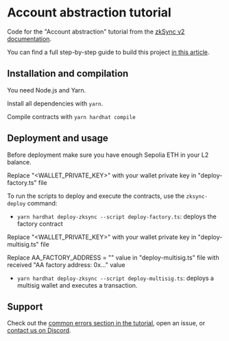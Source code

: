 # Account abstraction tutorial

Code for the "Account abstraction" tutorial from the [zkSync v2 documentation](https://v2-docs.zksync.io/dev/).

You can find a full step-by-step guide to build this project [in this article](https://v2-docs.zksync.io/dev/tutorials/custom-aa-tutorial.html#prerequisite).

## Installation and compilation

You need Node.js and Yarn.

Install all dependencies with `yarn`.

Compile contracts with `yarn hardhat compile`

## Deployment and usage

Before deployment make sure you have enough Sepolia ETH in your L2 balance.

Replace "<WALLET_PRIVATE_KEY>" with your wallet private key in "deploy-factory.ts" file

To run the scripts to deploy and execute the contracts, use the `zksync-deploy` command:

- `yarn hardhat deploy-zksync --script deploy-factory.ts`: deploys the factory contract

Replace "<WALLET_PRIVATE_KEY>" with your wallet private key in "deploy-multisig.ts" file

Replace AA_FACTORY_ADDRESS = "<FACTORY-ADDRESS>" value in "deploy-multisig.ts" file with received "AA factory address: 0x..." value

- `yarn hardhat deploy-zksync --script deploy-multisig.ts`: deploys a multisig wallet and executes a transaction.

## Support

Check out the [common errors section in the tutorial](https://v2-docs.zksync.io/dev/tutorials/custom-paymaster-tutorial.html#prerequisite), open an issue, or [contact us on Discord](https://discord.com/invite/px2aR7w).
